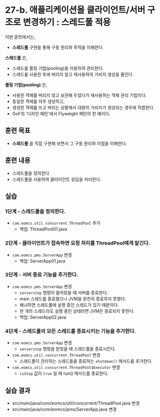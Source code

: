# 27-b. 애플리케이션을 클라이언트/서버 구조로 변경하기 :  스레드풀 적용

이번 훈련에서는,
- **스레드풀** 구현을 통해 구동 원리와 목적을 이해한다.

**스레드풀** 은,
- 스레드를 풀링 기법(pooling)을 이용하여 관리한다.
- 스레드를 사용한 후에 버리지 않고 재사용하여 가비지 생성을 줄인다.

**풀링 기법(pooling)** 은,
- 사용한 객체를 버리지 않고 보관해 두었다가 재사용하는 객체 관리 기법이다.
- 동일한 객체를 자주 생성하고,
- 생성한 객체를 쓰고 버리는 상황에서 대량의 가비지가 생성되는 경우에 적합한다.
- GoF의 '디자인 패턴'에서 Flyweight 패턴의 한 예이다.

## 훈련 목표
- **스레드풀** 을 직접 구현해 보면서 그 구동 원리와 이점을 이해한다.

## 훈련 내용
- 스레드풀을 정의한다.
- 스레드풀을 사용하여 클라이언트 응답을 처리한다.

## 실습

### 1단계 - 스레드풀을 정의한다.

- `com.eomcs.util.concurrent.ThreadPool` 추가
  - 백업: ThreadPool01.java

### 2단계 - 클라이언트가 접속하면 요청 처리를 ThreadPool에게 맡긴다.

- `com.eomcs.pms.ServerApp` 변경
  - 백업: ServerApp01.java

### 3단계 - 서버 종료 기능을 추가한다.

- `com.eomcs.pms.ServerApp` 변경
  - `serverstop` 명령이 들어왔을 때 서버를 종료한다.
  - main 스레드를 종료했으나 JVM을 완전히 종료하지 못했다.
  - 왜냐하면 스레드풀에 실행 중인 스레드가 있기 때문이다. 
  - 한 개의 스레드라도 실행 중인 상태라면 JVM은 종료되지 못한다.
  - 백업: ServerApp02.java

### 4단계 - 스레드풀의 모든 스레드를 종료시키는 기능을 추가한다.

- `com.eomcs.pms.ServerApp` 변경
  - `serverstop` 명령을 받았을 때 스레드풀을 종료시킨다.
- `com.eomcs.util.concurrent.ThreadPool` 변경
  - 스레드풀이 관리하는 스레드들을 종료하는 `shutdown()` 메서드를 추가한다.
- `com.eomcs.util.concurrent.ThreadPool$Executor` 변경
  - `isStop` 값이 `true` 일 때 run() 메서드를 종료한다.

## 실습 결과
- src/main/java/com/eomcs/util/concurrent/ThreadPool.java 변경
- src/main/java/com/eomcs/pms/ServerApp.java 변경


